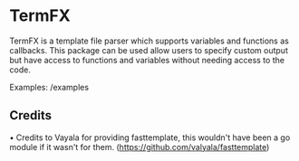 # TermFX

TermFX is a template file parser which supports variables and functions as callbacks. This package can be used allow users to specify custom output but have access to functions and variables without needing access to the code.

Examples: /examples

## Credits
• Credits to Vayala for providing fasttemplate, this wouldn't have been a go module if it wasn't for them. (https://github.com/valyala/fasttemplate)
